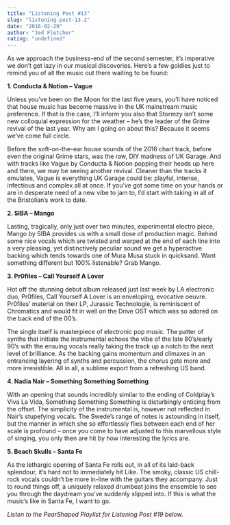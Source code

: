 ```yaml
---
title: "Listening Post #13"
slug: "listening-post-13-2"
date: "2016-02-29"
author: "Jed Fletcher"
rating: "undefined"
---
```


As we approach the business-end of the second semester, it’s imperative we don’t get lazy in our musical discoveries. Here’s a few goldies just to remind you of all the music out there waiting to be found:

**1\. Conducta & Notion – Vague**

Unless you’ve been on the Moon for the last five years, you’ll have noticed that house music has become massive in the UK mainstream music preference. If that is the case, I’ll inform you also that Stormzy isn’t some new colloquial expression for the weather – he’s the leader of the Grime revival of the last year. Why am I going on about this? Because it seems we’ve come full circle.

Before the soft-on-the-ear house sounds of the 2016 chart track, before even the original Grime stars, was the raw, DIY madness of UK Garage. And with tracks like Vague by Conducta & Notion popping their heads up here and there, we may be seeing another revival. Cleaner than the tracks it emulates, Vague is everything UK Garage could be: playful, intense, infectious and complex all at once. If you’ve got some time on your hands or are in desperate need of a new vibe to jam to, I’d start with taking in all of the Bristolian’s work to date.

**2\. SIBA – Mango**

Lasting, tragically, only just over two minutes, experimental electro piece, Mango by SIBA provides us with a small dose of production magic. Behind some nice vocals which are twisted and warped at the end of each line into a very pleasing, yet distinctively peculiar sound we get a hyperactive backing which tends towards one of Mura Musa stuck in quicksand. Want something different but 100% listenable? Grab Mango.

**3\. Pr0files – Call Yourself A Lover**

Hot off the stunning debut album released just last week by LA electronic duo, Pr0files, Call Yourself A Lover is an enveloping, evocative oeuvre. Pr0files’ material on their LP, Jurassic Technologie, is reminiscent of Chromatics and would fit in well on the Drive OST which was so adored on the back end of the 00’s.

The single itself is masterpiece of electronic pop music. The patter of synths that initiate the instrumental echoes the vibe of the late 80’s/early 90’s with the ensuing vocals really taking the track up a notch to the next level of brilliance. As the backing gains momentum and climaxes in an entrancing layering of synths and percussion, the chorus gets more and more irresistible. All in all, a sublime export from a refreshing US band.

**4\. Nadia Nair – Something Something Something**

With an opening that sounds incredibly similar to the ending of Coldplay’s Viva La Vida, Something Something Something is disturbingly enticing from the offset. The simplicity of the instrumental is, however not reflected in Nair’s stupefying vocals. The Swede’s range of notes is astounding in itself, but the manner in which she so effortlessly flies between each end of her scale is profound – once you come to have adjusted to this marvellous style of singing, you only then are hit by how interesting the lyrics are.

**5\. Beach Skulls – Santa Fe**

As the lethargic opening of Santa Fe rolls out, in all of its laid-back splendour, it’s hard not to immediately hit Like. The smoky, classic US chill-rock vocals couldn’t be more in-line with the guitars they accompany. Just to round things off, a uniquely relaxed drumbeat joins the ensemble to see you through the daydream you’ve suddenly slipped into. If this is what the music’s like in Santa Fe, I want to go.

_Listen to the PearShaped Playlist for Listening Post #19 below._
